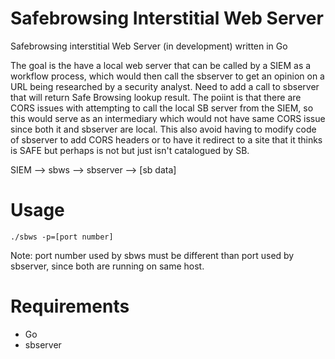 # Safebrowsing Interstitial Web Server
Safebrowsing interstitial Web Server (in development) written in Go

The goal is the have a local web server that can be called by a SIEM as a workflow process, which would then call the sbserver to get an opinion on a URL being researched by a security analyst.  Need to add a call to sbserver that will return Safe Browsing lookup result. The poiint is that there are CORS issues with attempting to call the local SB server from the SIEM, so this would serve as an intermediary which would not have same CORS issue since both it and sbserver are local. This also avoid having to modify code of sbserver to add CORS headers or to have it redirect to a site that it thinks is SAFE but perhaps is not but just isn't catalogued by SB.

SIEM --> sbws --> sbserver --> [sb data]

# Usage
```
./sbws -p=[port number]
```
Note: port number used by sbws must be different than port used by sbserver, since both are running on same host.

# Requirements
* Go
* sbserver
